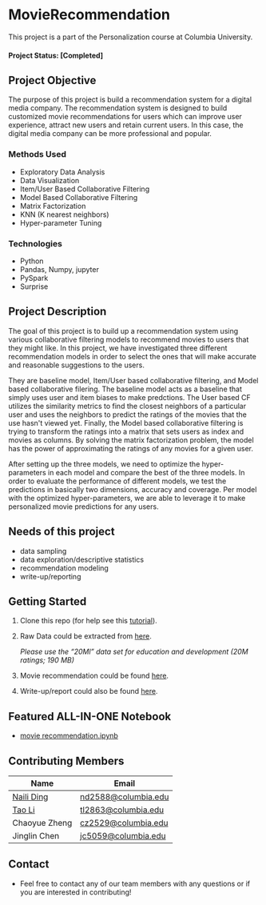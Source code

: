# MovieRecommendation

This project is a part of the Personalization course at Columbia University.

#### Project Status: [Completed]

## Project Objective
The purpose of this project is build a recommendation system for a digital media company. The recommendation system is designed to build customized movie recommendations for users which can improve user experience, attract new users and retain current users. In this case, the digital media company can be more professional and popular.

### Methods Used
* Exploratory Data Analysis
* Data Visualization
* Item/User Based Collaborative Filtering
* Model Based Collaborative Filtering
* Matrix Factorization
* KNN (K nearest neighbors)
* Hyper-parameter Tuning

### Technologies
* Python
* Pandas, Numpy, jupyter
* PySpark
* Surprise

## Project Description
The goal of this project is to build up a recommendation system using various collaborative filtering models to recommend movies to users that they might like. In this project, we have investigated three different recommendation models in order to select the ones that will make accurate and reasonable suggestions to the users. 

They are baseline model, Item/User based collaborative filtering, and Model based collaborative filering. The baseline model acts as a baseline that simply uses user and item biases to make predctions. The User based CF utilizes the similarity metrics to find the closest neighbors of a particular user and uses the neighbors to predict the ratings of the movies that the use hasn't viewed yet. Finally, the Model based collaborative filtering is trying to transform the ratings into a matrix that sets users as index and movies as columns. By solving the matrix factorization problem, the model has the power of approximating the ratings of any movies for a given user. 

After setting up the three models, we need to optimize the hyper-parameters in each model and compare the best of the three models. In order to evaluate the performance of different models, we test the predictions in basically two dimensions, accuracy and coverage. Per model with the optimized hyper-parameters, we are able to leverage it to make personalized movie predictions for any users. 

## Needs of this project

- data sampling
- data exploration/descriptive statistics
- recommendation modeling
- write-up/reporting

## Getting Started

1. Clone this repo (for help see this [tutorial](https://help.github.com/articles/cloning-a-repository/)).
2. Raw Data could be extracted from [here](https://grouplens.org/datasets/movielens/).

    *Please use the “20Ml” data set for education and development (20M ratings; 190 MB)*
    
3. Movie recommendation could be found [here](https://github.com/nding17/MovieRecommendation).
4. Write-up/report could also be found [here](https://github.com/nding17/MovieRecommendation).

## Featured ALL-IN-ONE Notebook
* [movie recommendation.ipynb](https://github.com/nding17/MovieRecommendation/blob/master/movie%20recommendation%20v8.ipynb)


## Contributing Members

|Name     |  Email   | 
|------|-----------------|
|[Naili Ding](https://github.com/nding17)| nd2588@columbia.edu        |
|[Tao Li](https://github.com/Megatao) |     tl2863@columbia.edu    |
|Chaoyue Zheng |     cz2529@columbia.edu    |
|Jinglin Chen |     jc5059@columbia.edu    |


## Contact
* Feel free to contact any of our team members with any questions or if you are interested in contributing!
